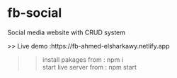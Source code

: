 # **fb-social**

<p>Social media website with CRUD system </p>
>> Live demo :https://fb-ahmed-elsharkawy.netlify.app

> > install pakages from : npm i
> > </br>
> > start live server from : npm start
